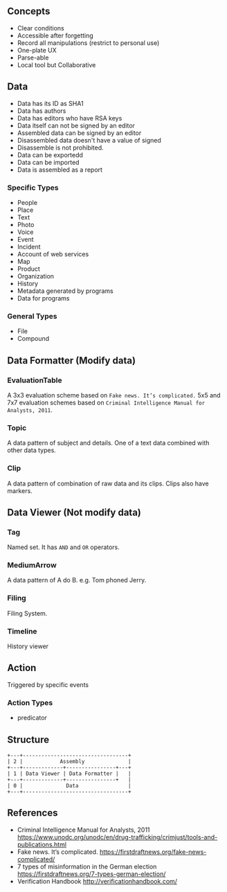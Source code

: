 ## Concepts
- Clear conditions
- Accessible after forgetting
- Record all manipulations (restrict to personal use)
- One-plate UX
- Parse-able
- Local tool but Collaborative 

## Data 
- Data has its ID as SHA1
- Data has authors
- Data has editors who have RSA keys
- Data itself can not be signed by an editor
- Assembled data can be signed by an editor
- Disassembled data doesn't have a value of signed
- Disassemble is not prohibited.
- Data can be exportedd
- Data can be imported
- Data is assembled as a report

### Specific Types
- People
- Place
- Text
- Photo
- Voice
- Event
- Incident
- Account of web services
- Map
- Product
- Organization
- History
- Metadata generated by programs
- Data for programs

### General Types
- File
- Compound

## Data Formatter (Modify data)

### EvaluationTable
A 3x3 evaluation scheme based on `Fake news. It’s complicated.`
5x5 and 7x7 evaluation schemes based on `Criminal Intelligence Manual for Analysts, 2011`.
### Topic
A data pattern of subject and details. One of a text data combined with other data types.
### Clip
A data pattern of combination of raw data and its clips. Clips also have markers.

## Data Viewer (Not modify data)

### Tag
Named set. It has `AND` and `OR` operators.
### MediumArrow
A data pattern of A do B. e.g. Tom phoned Jerry.
### Filing
Filing System. 
### Timeline
History viewer

## Action
Triggered by specific events

### Action Types
- predicator

## Structure

```
+---+----------------------------------+
| 2 |            Assembly              | 
+---+-------------+----------------+---+
| 1 | Data Viewer | Data Formatter |   |
+---+-------------+----------------+   |
| 0 |              Data                |
+---+----------------------------------+
```


## References
- Criminal Intelligence Manual for Analysts, 2011 https://www.unodc.org/unodc/en/drug-trafficking/crimjust/tools-and-publications.html 
- Fake news. It’s complicated. https://firstdraftnews.org/fake-news-complicated/
- 7 types of misinformation in the German election https://firstdraftnews.org/7-types-german-election/
- Verification Handbook http://verificationhandbook.com/


